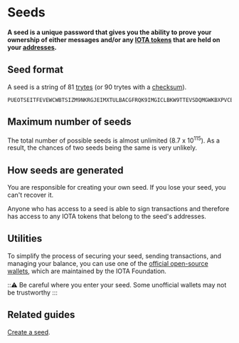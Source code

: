 # Seeds

**A seed is a unique password that gives you the ability to prove your ownership of either messages and/or any [IOTA tokens](../clients/token.md) that are held on your [addresses](../clients/addresses.md).**

## Seed format

A seed is a string of 81 [trytes](../introduction/ternary.md) (or 90 trytes with a [checksum](../clients/checksums.md)).

```
PUEOTSEITFEVEWCWBTSIZM9NKRGJEIMXTULBACGFRQK9IMGICLBKW9TTEVSDQMGWKBXPVCBMMCXWMNPDX
```

## Maximum number of seeds

The total number of possible seeds is almost unlimited (8.7 x 10<sup>115</sup>). As a result, the chances of two seeds being the same is very unlikely.

## How seeds are generated

You are responsible for creating your own seed. If you lose your seed, you can't recover it.

Anyone who has access to a seed is able to sign transactions and therefore has access to any IOTA tokens that belong to the seed's addresses.

## Utilities

To simplify the process of securing your seed, sending transactions, and managing your balance, you can use one of the [official open-source wallets](root://wallets/0.1/introduction/overview.md), which are maintained by the IOTA Foundation.

:::warning:
Be careful where you enter your seed. Some unofficial wallets may not be trustworthy
:::

## Related guides

[Create a seed](../tutorials/create-a-seed.md).




